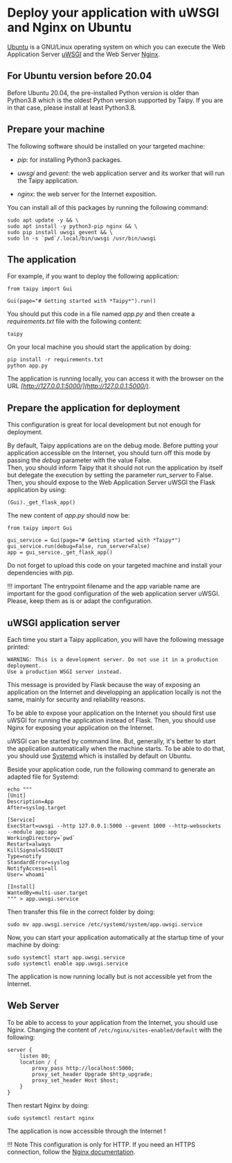 # Deploy your application with uWSGI and Nginx on Ubuntu

[Ubuntu](https://ubuntu.com/) is a GNU/Linux operating system on which you can execute the Web Application Server
[uWSGI](https://uwsgi-docs.readthedocs.io/en/latest/) and the Web Server [Nginx](https://nginx.org).


## For Ubuntu version before 20.04

Before Ubuntu 20.04, the pre-installed Python version is older than Python3.8 which is the oldest Python version
supported by Taipy. If you are in that case, please install at least Python3.8.

## Prepare your machine

The following software should be installed on your targeted machine:

- _pip_: for installing Python3 packages.

- _uwsgi_ and _gevent_: the web application server and its worker that will run the Taipy application.

- _nginx_: the web server for the Internet exposition.

You can install all of this packages by running the following command:
```
sudo apt update -y && \
sudo apt install -y python3-pip nginx && \
sudo pip install uwsgi gevent && \
sudo ln -s `pwd`/.local/bin/uwsgi /usr/bin/uwsgi
```

## The application

For example, if you want to deploy the following application:
```
from taipy import Gui

Gui(page="# Getting started with *Taipy*").run()
```

You should put this code in a file named _app.py_ and then create a _requirements.txt_ file with the
following content:
```
taipy
```

On your local machine you should start the application by doing:
```
pip install -r requirements.txt
python app.py
```

The application is running locally, you can access it with the browser on the URL _[http://127.0.0.1:5000/](http://127.0.0.1:5000/)_.


## Prepare the application for deployment

This configuration is great for local development but not enough for deployment.

By default, Taipy applications are on the debug mode. Before putting your application accessible on the Internet,
you should turn off this mode by passing the _debug_ parameter with the value False. <br/>
Then, you should inform Taipy that it should not run the application by itself but delegate the execution by setting the
parameter _run_server_ to False.<br/>
Then, you should expose to the Web Application Server uWSGI the Flask application by using:
```
(Gui)._get_flask_app()
```

The new content of _app.py_ should now be:
```
from taipy import Gui

gui_service = Gui(page="# Getting started with *Taipy*")
gui_service.run(debug=False, run_server=False)
app = gui_service._get_flask_app()
```

Do not forget to upload this code on your targeted machine and install your dependencies with _pip_.

!!! important
    The entrypoint filename and the app variable name are important for the good configuration of
    the web application server uWSGI. Please, keep them as is or adapt the configuration.


## uWSGI application server

Each time you start a Taipy application, you will have the following message printed:
```
WARNING: This is a development server. Do not use it in a production deployment.
Use a production WSGI server instead.
```
This message is provided by Flask because the way of exposing an application on the Internet and
developping an application locally is not the same, mainly for security and reliability reasons.

To be able to expose your application on the Internet you should first use uWSGI for running the application instead of Flask.
Then, you should use Nginx for exposing your application on the Internet.

uWSGI can be started by command line. But, generally, it's better to start the application automatically when the machine
starts. To be able to do that, you should use [Systemd](https://systemd.io/) which is installed by default on Ubuntu.

Beside your application code, run the following command to generate an adapted file for Systemd:
```
echo """
[Unit]
Description=App
After=syslog.target

[Service]
ExecStart=uwsgi --http 127.0.0.1:5000 --gevent 1000 --http-websockets --module app:app
WorkingDirectory=`pwd`
Restart=always
KillSignal=SIGQUIT
Type=notify
StandardError=syslog
NotifyAccess=all
User=`whoami`

[Install]
WantedBy=multi-user.target
""" > app.uwsgi.service
```
Then transfer this file in the correct folder by doing:
```
sudo mv app.uwsgi.service /etc/systemd/system/app.uwsgi.service
```

Now, you can start your application automatically at the startup time of your machine by doing:
```
sudo systemctl start app.uwsgi.service
sudo systemctl enable app.uwsgi.service
```

The application is now running locally but is not accessible yet from the Internet.


## Web Server

To be able to access to your application from the Internet, you should use Nginx.
Changing the content of `/etc/nginx/sites-enabled/default` with the following:
```
server {
    listen 80;
    location / {
        proxy_pass http://localhost:5000;
        proxy_set_header Upgrade $http_upgrade;
        proxy_set_header Host $host;
    }
}
```
Then restart Nginx by doing:
```
sudo systemctl restart nginx
```

The application is now accessible through the Internet !

!!! Note
    This configuration is only for HTTP. If you need an HTTPS connection, follow the [Nginx documentation](https://nginx.org/en/docs/http/configuring_https_servers.html).


